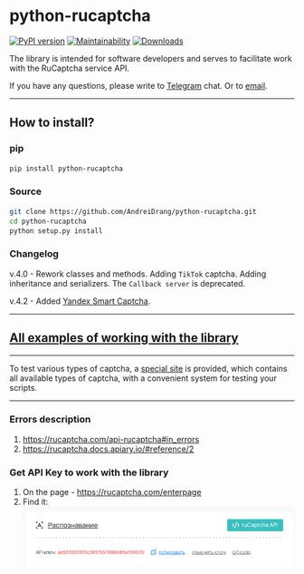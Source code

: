 # python-rucaptcha

[![PyPI version](https://badge.fury.io/py/python-rucaptcha.svg)](https://badge.fury.io/py/python-rucaptcha)
[![Maintainability](https://api.codeclimate.com/v1/badges/aec93bb04a277cf0dde9/maintainability)](https://codeclimate.com/github/AndreiDrang/python-rucaptcha/maintainability)
[![Downloads](https://pepy.tech/badge/python-rucaptcha/month)](https://pepy.tech/project/python-rucaptcha)


The library is intended for software developers and serves to facilitate work with the RuCaptcha service API.

If you have any questions, please write to [Telegram](https://t.me/pythoncaptcha) chat. 
Or to [email](python-captcha@pm.me).

***


## How to install?

### pip

```bash
pip install python-rucaptcha
```

### Source
```bash
git clone https://github.com/AndreiDrang/python-rucaptcha.git
cd python-rucaptcha
python setup.py install
```
### Changelog

v.4.0 - Rework classes and methods. Adding `TikTok` captcha. Adding inheritance and serializers. The `Callback server` is deprecated.

v.4.2 - Added [Yandex Smart Captcha](https://rucaptcha.com/api-rucaptcha#yandex).

***

## [All examples of working with the library](src/examples)

***

To test various types of captcha, a [special site](https://pythoncaptcha.xyz/) is provided, which contains all available types of captcha, with a convenient system for testing your scripts.

***

### Errors description

1. https://rucaptcha.com/api-rucaptcha#in_errors
2. https://rucaptcha.docs.apiary.io/#reference/2

### Get API Key to work with the library
1. On the page - https://rucaptcha.com/enterpage
2. Find it: ![img.png](files/img.png)
